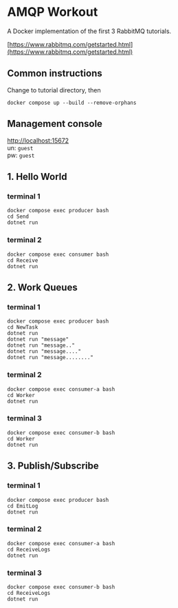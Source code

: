 # AMQP Workout

A Docker implementation of the first 3 RabbitMQ tutorials.  

[https://www.rabbitmq.com/getstarted.html](https://www.rabbitmq.com/getstarted.html)

## Common instructions

Change to tutorial directory, then
```
docker compose up --build --remove-orphans
```

## Management console
[http://localhost:15672](http://localhost:15672)  
un: `guest`  
pw: `guest`


## 1. Hello World

### terminal 1
```
docker compose exec producer bash
cd Send
dotnet run
```

### terminal 2
```
docker compose exec consumer bash
cd Receive
dotnet run
```

## 2. Work Queues

### terminal 1
```
docker compose exec producer bash
cd NewTask
dotnet run
dotnet run "message"
dotnet run "message.."
dotnet run "message...."
dotnet run "message........"
```

### terminal 2
```
docker compose exec consumer-a bash
cd Worker
dotnet run
```

### terminal 3
```
docker compose exec consumer-b bash
cd Worker
dotnet run
```

## 3. Publish/Subscribe

### terminal 1
```
docker compose exec producer bash
cd EmitLog
dotnet run
```

### terminal 2
```
docker compose exec consumer-a bash
cd ReceiveLogs
dotnet run
```

### terminal 3
```
docker compose exec consumer-b bash
cd ReceiveLogs
dotnet run
```
